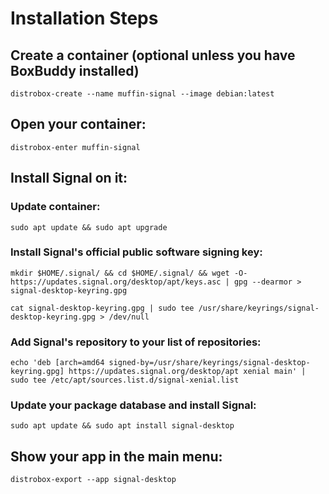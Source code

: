 # Installation Steps

## Create a container (optional unless you have BoxBuddy installed)

```
distrobox-create --name muffin-signal --image debian:latest
```

## Open your container:
```
distrobox-enter muffin-signal
```

## Install Signal on it:

### Update container:
```
sudo apt update && sudo apt upgrade
```
### Install Signal's official public software signing key:
```
mkdir $HOME/.signal/ && cd $HOME/.signal/ && wget -O- https://updates.signal.org/desktop/apt/keys.asc | gpg --dearmor > signal-desktop-keyring.gpg
```
```
cat signal-desktop-keyring.gpg | sudo tee /usr/share/keyrings/signal-desktop-keyring.gpg > /dev/null
```

### Add Signal's repository to your list of repositories:
```
echo 'deb [arch=amd64 signed-by=/usr/share/keyrings/signal-desktop-keyring.gpg] https://updates.signal.org/desktop/apt xenial main' | sudo tee /etc/apt/sources.list.d/signal-xenial.list
```
### Update your package database and install Signal:
```
sudo apt update && sudo apt install signal-desktop
```
## Show your app in the main menu:
```
distrobox-export --app signal-desktop
```
